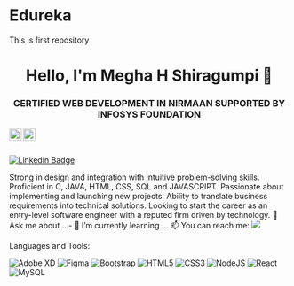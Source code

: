 # Edureka
This is first repository
<h1 align = "center">Hello, I'm Megha H Shiragumpi 👋</h1>
<h3 align = "center">CERTIFIED WEB DEVELOPMENT IN NIRMAAN SUPPORTED BY INFOSYS FOUNDATION</h3>

<a href="https://linkedin.com/in/(https://www.linkedin.com/in/megha-shiragumpi-138212262/)">
  <img align="left" alt="Megha Shiragumpi Linkdein" width="22px" src="https://cdn.jsdelivr.net/npm/simple-icons@v3/icons/linkedin.svg" />
</a>
<a href="https://github.com/meghashiragumpi26">
  <img align="left" alt="Megha Github" width="22px" src="https://cdn.jsdelivr.net/npm/simple-icons@v3/icons/github.svg" />
</a>

<br/>
<br/>



[![Linkedin Badge](https://img.shields.io/badge/-Megha-blue?style=flat-square&logo=Linkedin&logoColor=white&link=https://www.linkedin.com/in/aakash--01629954/)](https://www.linkedin.com/in/megha-shiragumpi-138212262/)

Strong in design and integration with intuitive problem-solving skills. Proficient in C, JAVA, HTML, CSS, SQL and JAVASCRIPT. Passionate about implementing and launching new projects. Ability to translate business requirements into technical solutions. Looking to start the career as an entry-level software engineer with a reputed firm driven by technology.
💬 Ask me about ...- 🌱 I’m currently learning ...
📫 You can reach me:  <a href="mailto:meghashiragumpi2604@gmail.com"><img src="https://img.shields.io/badge/gmail-%23DD0031.svg?&style=flat-square&logo=gmail&logoColor=white"/></a>





Languages and Tools:


<img alt="Adobe XD" src="https://img.shields.io/badge/adobexd-%23FF26BE.svg?style=flat-square&logo=adobexd&logoColor=white"/> <img alt="Figma" src="https://img.shields.io/badge/figma-%23F24E1E.svg?style=flat-square&logo=figma&logoColor=white"/> <img alt="Bootstrap" src="https://img.shields.io/badge/bootstrap-%23563D7C.svg?style=flat-square&logo=bootstrap&logoColor=white"/> <img alt="HTML5" src="https://img.shields.io/badge/html5-%23E34F26.svg?style=flat-square&logo=html5&logoColor=white"/> <img alt="CSS3" src="https://img.shields.io/badge/css3-%231572B6.svg?style=flat-square&logo=css3&logoColor=white"/> <img alt="NodeJS" src="https://img.shields.io/badge/node.js-%2343853D.svg?style=flat-square&logo=node-dot-js&logoColor=white"/> <img alt="React" src="https://img.shields.io/badge/react-%2320232a.svg?style=flat-square&logo=react&logoColor=%2361DAFB"/>   <img alt="MySQL" src="https://img.shields.io/badge/mysql-%2300f.svg?style=flat-square&logo=mysql&logoColor=white"/> 
